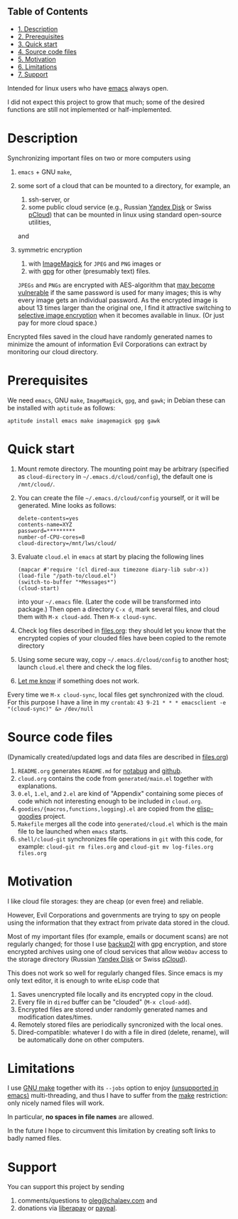 <div id="table-of-contents">
<h2>Table of Contents</h2>
<div id="text-table-of-contents">
<ul>
<li><a href="#sec-1">1. Description</a></li>
<li><a href="#sec-2">2. Prerequisites</a></li>
<li><a href="#sec-3">3. Quick start</a></li>
<li><a href="#sec-4">4. Source code files</a></li>
<li><a href="#sec-5">5. Motivation</a></li>
<li><a href="#sec-6">6. Limitations</a></li>
<li><a href="#sec-7">7. Support</a></li>
</ul>
</div>
</div>

Intended for linux users who have [emacs](https://www.gnu.org/software/emacs/) always open.

I did not expect this project to grow that much;
some of the desired functions are still not implemented or half-implemented.

# Description<a id="sec-1" name="sec-1"></a>

Synchronizing important files on two or more computers using
1.  `emacs` + GNU `make`,
2.  some sort of a cloud that can be mounted to a directory, for example, an
    1.  ssh-server, or
    2.  some public cloud service (e.g., Russian [Yandex Disk](https://disk.yandex.com/) or Swiss [pCloud](https://www.pcloud.com)) that can be mounted in linux
        using standard open-source utilities,
    
    and
3.  symmetric encryption
    1.  with [ImageMagick](https://imagemagick.org/) for `JPEG` and `PNG` images or
    2.  with [gpg](https://www.gnupg.org/) for other (presumably text) files.
    
    `JPEGs` and `PNGs` are encrypted with AES-algorithm that [may become vulnerable](https://imagemagick.org/script/cipher.php) if the same password is used for many images; this is why every image gets an individual password.
    As the encrypted image is about 13 times larger than the original one, I find it attractive switching to [selective image encryption](https://duckduckgo.com/?q=selective+image+encryption&t=ffsb&ia=web) when it becomes available in linux.
    (Or just pay for more cloud space.)

Encrypted files saved in the cloud have randomly generated names to minimize the amount of information Evil Corporations can extract by monitoring our cloud directory.

# Prerequisites<a id="sec-2" name="sec-2"></a>

We need `emacs`, GNU `make`, `ImageMagick`, `gpg`, and `gawk`; in Debian these can be installed with `aptitude` as follows:

    aptitude install emacs make imagemagick gpg gawk

# Quick start<a id="sec-3" name="sec-3"></a>

1.  Mount remote directory. The mounting point may be arbitrary (specified as `cloud-directory` in `~/.emacs.d/cloud/config`), the default one is `/mnt/cloud/`.
2.  You can create the file `~/.emacs.d/cloud/config` yourself, or it will be generated. Mine looks as follows:
    
        delete-contents=yes
        contents-name=XYZ
        password=*********
        number-of-CPU-cores=8
        cloud-directory=/mnt/lws/cloud/
3.  Evaluate `cloud.el` in `emacs` at start by placing the following lines
    
        (mapcar #'require '(cl dired-aux timezone diary-lib subr-x))
        (load-file "/path-to/cloud.el")
        (switch-to-buffer "*Messages*")
        (cloud-start)
    
    into your `~/.emacs` file. (Later the code will be transformed into package.)
    Then open a directory `C-x d`, mark several files, and cloud them with `M-x cloud-add`. Then `M-x cloud-sync`.
4.  Check log files described in [files.org](files.md): they should let you know that the encrypted copies of your clouded files have been copied to the remote directory
5.  Using some secure way, copy `~/.emacs.d/cloud/config` to another host; launch `cloud.el` there and check the log files.
6.  [Let me know](https://github.com/chalaev/cloud/issues/new/choose) if something does not work.

Every time we `M-x cloud-sync`, local files get synchronized with the cloud. For this purpose I have a line in my `crontab`:
`43 9-21 * * * emacsclient -e "(cloud-sync)" &> /dev/null`

# Source code files<a id="sec-4" name="sec-4"></a>

(Dynamically created/updated logs and data files are described in [files.org](files.md))
1.  `README.org` generates `README.md` for [notabug](https://notabug.org/shalaev/emacs-cloud) and [github](https://github.com/chalaev/cloud).
2.  `cloud.org` contains the code from `generated/main.el` together with explanations.
3.  `0.el`, `1.el`, and `2.el` are kind of "Appendix" containing some pieces of code which not interesting enough to be included in `cloud.org`.
4.  `goodies/{macros,functions,logging}.el` are copied from the [elisp-goodies](https://notabug.org/shalaev/elisp-goodies) project.
5.  `Makefile` merges all the code into `generated/cloud.el` which is the main file to be launched when `emacs` starts.
6.  `shell/cloud-git` synchronizes file operations in `git` with this code, for example:
    `cloud-git rm files.org` and `cloud-git mv log-files.org files.org`

# Motivation<a id="sec-5" name="sec-5"></a>

I like cloud file storages: they are cheap (or even free) and reliable.

However, Evil Corporations and governments are trying to spy on people using the information
that they extract from private data stored in the cloud.

Most of my important files (for example, emails or document scans) are not regularly changed;
for those I use [backup2l](https://github.com/gkiefer/backup2l) with gpg encryption, and store encrypted archives
using one of cloud services that allow `WebDav` access to the storage directory (Russian [Yandex Disk](https://disk.yandex.com/) or Swiss [pCloud](https://www.pcloud.com)).

This does not work so well for regularly changed files.
Since emacs is my only text editor, it is enough to write eLisp code that
1.  Saves unencrypted file locally and its encrypted copy in the cloud.
2.  Every file in `dired` buffer can be "clouded" (`M-x cloud-add`).
3.  Encrypted files are stored under randomly generated names and modification dates/times.
4.  Remotely stored files are periodically syncronized with the local ones.
5.  Dired-compatible: whatever I do with a file in dired (delete, rename), will be automatically done on other computers.

# Limitations<a id="sec-6" name="sec-6"></a>

I use [GNU make](https://www.gnu.org/software/make/) together with its `--jobs` option to enjoy [(unsupported in emacs)](https://www.emacswiki.org/emacs/EmacsLispLimitations) multi-threading, and thus
I have to suffer from the [make](https://www.gnu.org/software/make/) restriction: only nicely named files will work.

In particular, **no spaces in file names** are allowed.

In the future I hope to circumvent this limitation by creating soft links to badly named files.

# Support<a id="sec-7" name="sec-7"></a>

You can support this project by sending
1.  comments/questions to [oleg@chalaev.com](oleg@chalaev.com) and
2.  donations via [liberapay](https://liberapay.com/shalaev/donate) or [paypal](https://www.paypal.com/paypalme/chalaev).